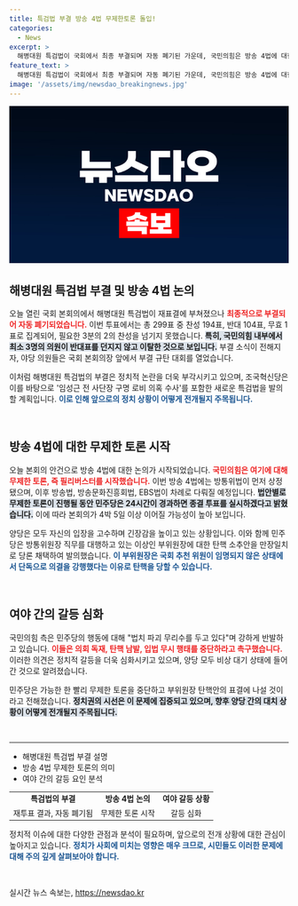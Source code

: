 ```yaml
---
title: 특검법 부결 방송 4법 무제한토론 돌입!
categories:
  - News
excerpt: >
  해병대원 특검법이 국회에서 최종 부결되며 자동 폐기된 가운데, 국민의힘은 방송 4법에 대한 무제한토론에 돌입했습니다. 민주당은 탄핵 소추안을 발의하며 긴장감이 고조되고 있습니다. 연일 펼쳐지는 정치 공방, 그 배경에 숨겨진 진실은 무엇일까요? 클릭해서 확인하세요!
feature_text: >
  해병대원 특검법이 국회에서 최종 부결되며 자동 폐기된 가운데, 국민의힘은 방송 4법에 대한 무제한토론에 돌입했습니다. 민주당은 탄핵 소추안을 발의하며 긴장감이 고조되고 있습니다. 연일 펼쳐지는 정치 공방, 그 배경에 숨겨진 진실은 무엇일까요? 클릭해서 확인하세요!
image: '/assets/img/newsdao_breakingnews.jpg'
---
```


<p><img src="/assets/img/newsdao_breakingnews.jpg" alt="pcversion 속보" /></p>

<h2 data-ke-size="size26">해병대원 특검법 부결 및 방송 4법 논의</h2>

<p data-ke-size="size16">오늘 열린 국회 본회의에서 해병대원 특검법이 재표결에 부쳐졌으나 <b><span style="color: #ee2323;">최종적으로 부결되어 자동 폐기되었습니다.</span></b> 이번 투표에서는 총 299표 중 찬성 194표, 반대 104표, 무효 1표로 집계되어, 필요한 3분의 2의 찬성을 넘기지 못했습니다. <b><span style="background-color: #21538527;">특히, 국민의힘 내부에서 최소 3명의 의원이 반대표를 던지지 않고 이탈한 것으로 보입니다.</span></b> 부결 소식이 전해지자, 야당 의원들은 국회 본회의장 앞에서 부결 규탄 대회를 열었습니다. </p>

<p data-ke-size="size16">이처럼 해병대원 특검법의 부결은 정치적 논란을 더욱 부각시키고 있으며, 조국혁신당은 이를 바탕으로 '임성근 전 사단장 구명 로비 의혹 수사'를 포함한 새로운 특검법을 발의할 계획입니다. <b><span style="color: #1a5490;">이로 인해 앞으로의 정치 상황이 어떻게 전개될지 주목됩니다.</span></b></p>

<p data-ke-size="size16">&nbsp;</p>

<h2 data-ke-size="size26">방송 4법에 대한 무제한 토론 시작</h2>

<p data-ke-size="size16">오늘 본회의 안건으로 방송 4법에 대한 논의가 시작되었습니다. <b><span style="color: #ee2323;">국민의힘은 여기에 대해 무제한 토론, 즉 필리버스터를 시작했습니다.</span></b> 이번 방송 4법에는 방통위법이 먼저 상정됐으며, 이후 방송법, 방송문화진흥회법, EBS법이 차례로 다뤄질 예정입니다. <b><span style="background-color: #21538527;">법안별로 무제한 토론이 진행될 동안 민주당은 24시간이 경과하면 종결 투표를 실시하겠다고 밝혔습니다.</span></b> 이에 따라 본회의가 4박 5일 이상 이어질 가능성이 높아 보입니다.</p>

<p data-ke-size="size16">양당은 모두 자신의 입장을 고수하며 긴장감을 높이고 있는 상황입니다. 이와 함께 민주당은 방통위원장 직무를 대행하고 있는 이상인 부위원장에 대한 탄핵 소추안을 만장일치로 당론 채택하여 발의했습니다. <b><span style="color: #1a5490;">이 부위원장은 국회 추천 위원이 임명되지 않은 상태에서 단독으로 의결을 강행했다는 이유로 탄핵을 당할 수 있습니다.</span></b></p>

<p data-ke-size="size16">&nbsp;</p>

<h2 data-ke-size="size26">여야 간의 갈등 심화</h2>

<p data-ke-size="size16">국민의힘 측은 민주당의 행동에 대해 "법치 파괴 무리수를 두고 있다"며 강하게 반발하고 있습니다. <b><span style="color: #ee2323;">이들은 의회 독재, 탄핵 남발, 입법 무시 행태를 중단하라고 촉구했습니다.</span></b> 이러한 의견은 정치적 갈등을 더욱 심화시키고 있으며, 양당 모두 비상 대기 상태에 들어간 것으로 알려졌습니다.</p>

<p data-ke-size="size16">민주당은 가능한 한 빨리 무제한 토론을 중단하고 부위원장 탄핵안의 표결에 나설 것이라고 전해졌습니다. <b><span style="background-color: #21538527;">정치권의 시선은 이 문제에 집중되고 있으며, 향후 양당 간의 대치 상황이 어떻게 전개될지 주목됩니다.</span></b></p>

<p data-ke-size="size16">&nbsp;</p>

<hr>

<ul>
  <li>해병대원 특검법 부결 설명</li>
  <li>방송 4법 무제한 토론의 의미</li>
  <li>여야 간의 갈등 요인 분석</li>
</ul>

<table style="width: 100%;">
  <tr>
    <td style="text-align: center; height: 17px;"><b>특검법의 부결</b></td>
    <td style="text-align: center; height: 17px;"><b>방송 4법 논의</b></td>
    <td style="text-align: center; height: 17px;"><b>여야 갈등 상황</b></td>
  </tr>
  <tr>
    <td style="text-align: center; height: 17px;">재투표 결과, 자동 폐기됨</td>
    <td style="text-align: center; height: 17px;">무제한 토론 시작</td>
    <td style="text-align: center; height: 17px;">갈등 심화</td>
  </tr>
</table>

<p data-ke-size="size16">정치적 이슈에 대한 다양한 관점과 분석이 필요하며, 앞으로의 전개 상황에 대한 관심이 높아지고 있습니다. <b><span style="color: #1a5490;">정치가 사회에 미치는 영향은 매우 크므로, 시민들도 이러한 문제에 대해 주의 깊게 살펴보아야 합니다.</span></b></p>

<p data-ke-size="size16">&nbsp;</p>
실시간 뉴스 속보는, <a href="https://newsdao.kr" rel="dofollow">https://newsdao.kr</a>



